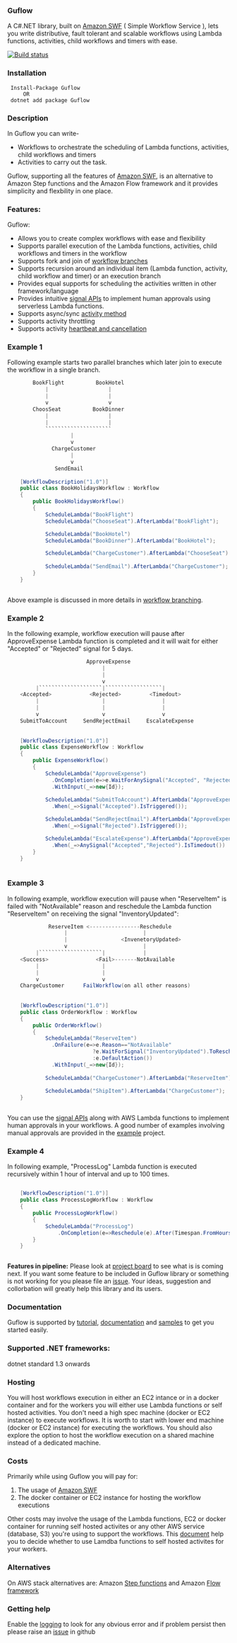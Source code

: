 ### Guflow
A C#.NET library, built on [Amazon SWF](https://aws.amazon.com/swf/) ( Simple Workflow Service ), lets you write distributive, fault tolerant and scalable workflows using Lambda functions, activities, child workflows and timers with ease.

[![Build status](https://ci.appveyor.com/api/projects/status/github/gurmitteotia/guflow?svg=true)](https://ci.appveyor.com/project/gurmitteotia/guflow/branch/master)
### Installation
```
 Install-Package Guflow
     OR
 dotnet add package Guflow
 ```
 ### Description
In Guflow you can write-
* Workflows to orchestrate the scheduling of Lambda functions, activities, child workflows and timers
* Activities to carry out the task.

Guflow, supporting all the features of [Amazon SWF](https://aws.amazon.com/swf/), is an alternative to Amazon Step functions and the Amazon Flow framework and it provides simplicity and flexbility in one place.

### Features:
Guflow:
* Allows you to create complex workflows with ease and flexibility
* Supports parallel execution of the Lambda functions, activities, child workflows and timers in the workflow
* Supports fork and join of [workflow branches](wiki/Workflow-branches)
* Supports recursion around an individual item (Lambda function, activity, child workflow and timer) or an execution branch
* Provides equal supports for scheduling the activities written in other framework/language
* Provides intuitive [signal APIs](wiki/Workflow-signals) to implement human approvals using serverless Lambda functions.
* Supports async/sync [activity method](wiki/Activity-method)
* Supports activity throttling
* Supports activity [heartbeat and cancellation](wiki/Activity-heartbeat-and-cancellation)


### Example 1
Following example starts two parallel branches which later join to execute the workflow in a single branch.
     
```cs
        BookFlight          BookHotel
            |                   |
            |                   |
            v                   v
        ChoosSeat          BookDinner
            |                   |
            |                   |
            `````````````````````
                    |
                    v
              ChargeCustomer
                    |
                    v
               SendEmail
              
    [WorkflowDescription("1.0")]
    public class BookHolidaysWorkflow : Workflow
    {
        public BookHolidaysWorkflow()
        {
            ScheduleLambda("BookFlight")
            ScheduleLambda("ChooseSeat").AfterLambda("BookFlight");

            ScheduleLambda("BookHotel")
            ScheduleLambda("BookDinner").AfterLambda("BookHotel");

            ScheduleLambda("ChargeCustomer").AfterLambda("ChooseSeat").AfterLambda("BookDinner");
            
            ScheduleLambda("SendEmail").AfterLambda("ChargeCustomer");
        }
    }             
          
```
Above example is discussed in more details in [workflow branching](wiki/Workflow-branches).


### Example 2
In the following example, workflow execution will pause after ApproveExpense Lambda function is completed and it will wait for either "Accepted" or "Rejected" signal for 5 days.
```cs
                         ApproveExpense          
                              |
                              |
                              v
         |````````````````````|``````````````````|
    <Accepted>            <Rejected>         <Timedout> 
         |                    |					 |
         |                    |					 |
         v                    v					 v	
    SubmitToAccount     SendRejectEmail     EscalateExpense         
            
              
    [WorkflowDescription("1.0")]
    public class ExpenseWorkflow : Workflow
    {
        public ExpenseWorkflow()
        {
            ScheduleLambda("ApproveExpense")
              .OnCompletion(e=>e.WaitForAnySignal("Accepted", "Rejected").For(TimeSpan.FromDays(5))
              .WithInput(_=>new{Id}); 
         
            ScheduleLambda("SubmitToAccount").AfterLambda("ApproveExpense")
              .When(_=>Signal("Accepted").IsTriggered());

            ScheduleLambda("SendRejectEmail").AfterLambda("ApproveExpense")
              .When(_=>Signal("Rejected").IsTriggered());

			ScheduleLambda("EscalateExpense").AfterLambda("ApproveExpenses")
			  .When(_=>AnySignal("Accepted","Rejected").IsTimedout())
        }
    }             
          
```


### Example 3
In following example, workflow execution will pause when "ReserveItem" is failed with "NotAvailable" reason and reschedule the Lambda function "ReserveItem" on receiving the signal "InventoryUpdated":
```cs
             ReserveItem <----------------Reschedule         
                  |                        |
                  |                 <InvenetoryUpdated>
                  v                        |
         |````````````````````|            |
    <Success>               <Fail>-------NotAvailable
         |                    |       
         |                    |
         v                    v
    ChargeCustomer      FailWorkflow(on all other reasons)              
            
              
    [WorkflowDescription("1.0")]
    public class OrderWorkflow : Workflow
    {
        public OrderWorkflow()
        {
            ScheduleLambda("ReserveItem")
              .OnFailure(e=>e.Reason=="NotAvailable"
                           ?e.WaitForSignal("InventoryUpdated").ToReschedule()
                           :e.DefaultAction())
              .WithInput(_=>new{Id});
         
            ScheduleLambda("ChargeCustomer").AfterLambda("ReserveItem");
          
            ScheduleLambda("ShipItem").AfterLambda("ChargeCustomer");
    }             
          
```
You can use the [signal APIs](wiki/Workflow-signals) along with AWS Lambda functions to implement human approvals in your workflows.  A good number of examples involving manual approvals are provided in the [example](https://github.com/gurmitteotia/guflow-samples/tree/master/ServerlessManualApproval) project.

### Example 4
In following example, "ProcessLog" Lambda function is executed recursively within 1 hour of interval and up to 100 times.
```cs

    [WorkflowDescription("1.0")]
    public class ProcessLogWorkflow : Workflow
    {
        public ProcessLogWorkflow()
        {
            ScheduleLambda("ProcessLog")
				.OnCompletion(e=>Reschedule(e).After(Timespan.FromHours(1)).UpTo(times:100));
		}
    }             
          
```



**Features in pipeline:** Please look at [project board](https://github.com/gurmitteotia/guflow/projects/1) to see what is is coming next. If you want some feature to be included in Guflow library or something is not working for you please file an [issue](https://github.com/gurmitteotia/guflow/issues). Your ideas, suggestion and collorbation will greatly help this library and its users.

### Documentation
Guflow is supported by [tutorial](https://github.com/gurmitteotia/guflow/wiki/Tutorial), [documentation](https://github.com/gurmitteotia/guflow/wiki) and [samples](https://github.com/gurmitteotia/guflow-samples) to get you started easily.

### Supported .NET frameworks:
dotnet standard 1.3 onwards

### Hosting
You will host workflows execution in either an EC2 intance or in a docker container and for the workers you will either use Lambda functions or self hosted activities. You don't need a high spec machine (docker or EC2 instance) to execute workflows. It is worth to start with lower end machine (docker or EC2 instance) for executing the workflows. You should also explore the option to host the workflow execution on a shared machine instead of a dedicated machine.

### Costs
Primarily while using Guflow you will pay for:
1. The usage of [Amazon SWF](https://aws.amazon.com/swf/pricing/)
1. The docker container or EC2 instance for hosting the workflow executions

Other costs may involve the usage of the Lambda functions, EC2 or docker container for running self hosted activites or any other AWS service (database, S3) you're using to support the workflows. This [document](wiki/Choosing-between-Lambda-functions-and-activities)  help you to decide whether to use Lamdba functions to self hosted activites for your workers.

### Alternatives
On AWS stack alternatives are: Amazon [Step functions](step-functions) and Amazon [Flow framework](flow-framework)

### Getting help
Enable the [logging](wiki/Logging) to look for any obvious error and if problem persist then please raise an [issue](https://github.com/gurmitteotia/guflow/issues) in github
